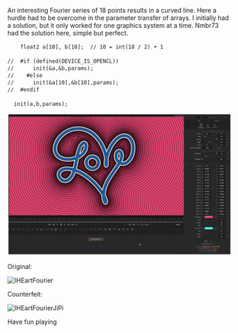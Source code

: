 <!-- +++ DO NOT REMOVE THIS COMMENT +++ DO NOT ADD OR EDIT ANY TEXT BEFORE THIS LINE +++ IT WOULD BE A REALLY BAD IDEA +++ -->

An interesting Fourier series of 18 points results in a curved line. Here a hurdle had to be overcome in the parameter transfer of arrays. I initially had a solution, but it only worked for one graphics system at a time. Nmbr73 had the solution here, simple but perfect.

```
    float2 a[10], b[10];  // 10 = int(18 / 2) + 1

//	#if (defined(DEVICE_IS_OPENCL))
//		init(&a,&b,params);
//    #else
//		init(&a[10],&b[10],params);
//	#endif

  init(a,b,params);
```

[![IHeartFourier](IHeartFourier.png)](IHeartFourier.fuse)

Original:

![IHEartFourier](https://user-images.githubusercontent.com/78935215/112179345-e67d7a80-8bfa-11eb-9670-d338dfe01382.gif)

Counterfeit:

![IHEartFourierJiPi](https://user-images.githubusercontent.com/78935215/112179449-feed9500-8bfa-11eb-923c-96984f7a8087.gif)


Have fun playing

<!-- +++ DO NOT REMOVE THIS COMMENT +++ DO NOT EDIT ANY TEXT THAT COMES AFTER THIS LINE +++ TRUST ME: JUST DON'T DO IT +++ -->
